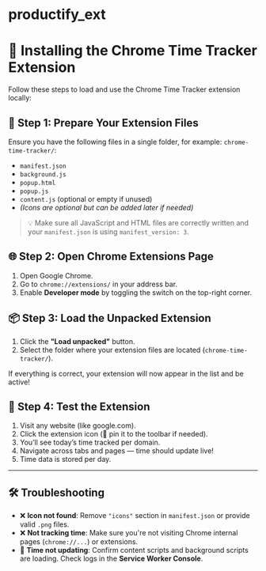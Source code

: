 # productify_ext

# 🚀 Installing the Chrome Time Tracker Extension

Follow these steps to load and use the Chrome Time Tracker extension locally:

## 📁 Step 1: Prepare Your Extension Files

Ensure you have the following files in a single folder, for example: `chrome-time-tracker/`:

- `manifest.json`
- `background.js`
- `popup.html`
- `popup.js`
- `content.js` (optional or empty if unused)
- *(Icons are optional but can be added later if needed)*

> 💡 Make sure all JavaScript and HTML files are correctly written and your `manifest.json` is using `manifest_version: 3`.

## 🌐 Step 2: Open Chrome Extensions Page

1. Open Google Chrome.
2. Go to `chrome://extensions/` in your address bar.
3. Enable **Developer mode** by toggling the switch on the top-right corner.

## 📦 Step 3: Load the Unpacked Extension

1. Click the **"Load unpacked"** button.
2. Select the folder where your extension files are located (`chrome-time-tracker/`).

If everything is correct, your extension will now appear in the list and be active!

## 🧪 Step 4: Test the Extension

1. Visit any website (like google.com).
2. Click the extension icon (📌 pin it to the toolbar if needed).
3. You’ll see today’s time tracked per domain.
4. Navigate across tabs and pages — time should update live!
5. Time data is stored per day.

---

## 🛠️ Troubleshooting

- ❌ **Icon not found**: Remove `"icons"` section in `manifest.json` or provide valid `.png` files.
- ❌ **Not tracking time**: Make sure you're not visiting Chrome internal pages (`chrome://...`) or extensions.
- 🔁 **Time not updating**: Confirm content scripts and background scripts are loading. Check logs in the **Service Worker Console**.

